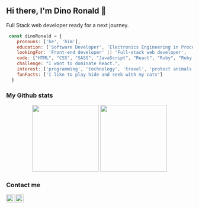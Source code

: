 ## Hi there, I'm Dino Ronald 👋

Full Stack web developer ready for a next journey.

```javascript
 const dinoRonald = {
    pronouns: ['he', 'him'],
    education: ['Software Developer', 'Electronics Engineering in Process Automation'],
    lookingFor: 'Front-end developer' || 'Full-stack web developer',
    code: ["HTML", "CSS", "SASS", "JavaScript", "React", "Ruby", "Ruby on Rails"],
    challenge: "I want to dominate React.",
    interest: ['programming', 'technology', 'travel', 'protect animals', 'soccer'],
    funFacts: ['I like to play hide and seek with my cats']
  }
  ```

### My Github stats

<p align="center" href="https://github.com/dqarias">
  <img  height="180em" src="https://github-readme-stats.vercel.app/api?username=dqarias&show_icons=true&theme=ayu-mirage" />
  <img  height="180em" src="https://github-readme-stats.vercel.app/api/top-langs/?username=dqarias&theme=ayu-mirage&layout=compact" />
</p>

### Contact me

<a href="https://twitter.com/DinoRonald7?t=QIk7_DlDy2uvb5AMBi33Zw&s=08">
  <img align="left" alt="Dino Quispe | Twitter" width="22px" src="https://raw.githubusercontent.com/peterthehan/peterthehan/master/assets/twitter.svg" />
</a>
<a href="https://www.linkedin.com/in/dino-ronald-quispe-arias/">
  <img align="left" alt="Dino's LinkedIN" width="22px" src="https://raw.githubusercontent.com/peterthehan/peterthehan/master/assets/linkedin.svg" />
</a>



